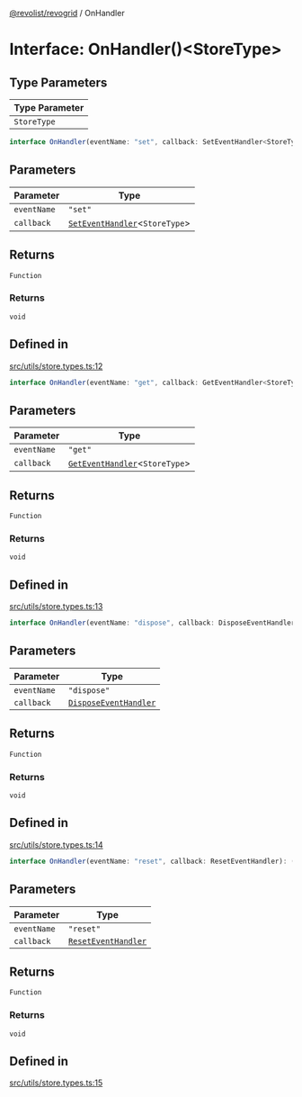 [@revolist/revogrid](README.md) / OnHandler

# Interface: OnHandler()\<StoreType\>

## Type Parameters

| Type Parameter |
| ------ |
| `StoreType` |

```ts
interface OnHandler(eventName: "set", callback: SetEventHandler<StoreType>): () => void
```

## Parameters

| Parameter | Type |
| ------ | ------ |
| `eventName` | `"set"` |
| `callback` | [`SetEventHandler`](TypeAlias.SetEventHandler.md)\<`StoreType`\> |

## Returns

`Function`

### Returns

`void`

## Defined in

[src/utils/store.types.ts:12](https://github.com/revolist/revogrid/blob/93797f94eaa9e63cf9af5b06a562d49fdbb8dcd2/src/utils/store.types.ts#L12)

```ts
interface OnHandler(eventName: "get", callback: GetEventHandler<StoreType>): () => void
```

## Parameters

| Parameter | Type |
| ------ | ------ |
| `eventName` | `"get"` |
| `callback` | [`GetEventHandler`](TypeAlias.GetEventHandler.md)\<`StoreType`\> |

## Returns

`Function`

### Returns

`void`

## Defined in

[src/utils/store.types.ts:13](https://github.com/revolist/revogrid/blob/93797f94eaa9e63cf9af5b06a562d49fdbb8dcd2/src/utils/store.types.ts#L13)

```ts
interface OnHandler(eventName: "dispose", callback: DisposeEventHandler): () => void
```

## Parameters

| Parameter | Type |
| ------ | ------ |
| `eventName` | `"dispose"` |
| `callback` | [`DisposeEventHandler`](TypeAlias.DisposeEventHandler.md) |

## Returns

`Function`

### Returns

`void`

## Defined in

[src/utils/store.types.ts:14](https://github.com/revolist/revogrid/blob/93797f94eaa9e63cf9af5b06a562d49fdbb8dcd2/src/utils/store.types.ts#L14)

```ts
interface OnHandler(eventName: "reset", callback: ResetEventHandler): () => void
```

## Parameters

| Parameter | Type |
| ------ | ------ |
| `eventName` | `"reset"` |
| `callback` | [`ResetEventHandler`](TypeAlias.ResetEventHandler.md) |

## Returns

`Function`

### Returns

`void`

## Defined in

[src/utils/store.types.ts:15](https://github.com/revolist/revogrid/blob/93797f94eaa9e63cf9af5b06a562d49fdbb8dcd2/src/utils/store.types.ts#L15)
